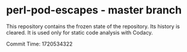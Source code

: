 # perl-pod-escapes - master branch

This repository contains the frozen state of the repository.
Its history is cleared. It is used only for static code
analysis with Codacy.

Commit Time: 1720534322